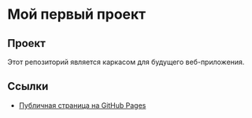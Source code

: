 # Мой первый проект

## Проект

Этот репозиторий является каркасом для будущего веб-приложения.

## Ссылки

- [Публичная страница на GitHub Pages](https://khartsii.github.io/study_front/)
